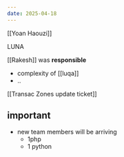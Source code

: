 ```yaml
---
date: 2025-04-18
---
```


[[Yoan Haouzi]]


LUNA

[[Rakesh]] was **responsible**

- complexity of [[luqa]]
- ..

[[Transac Zones update ticket]]

## important

- new team members will be arriving
	- 1php
	- 1 python
